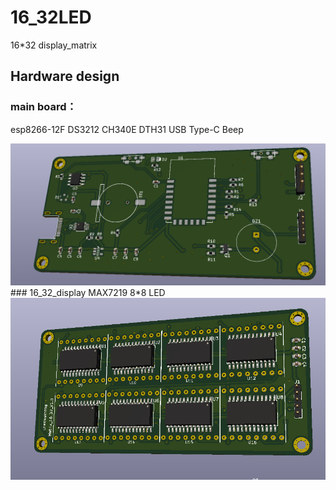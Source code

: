 # 16_32LED
16*32 display_matrix

## Hardware design
### main board：
  esp8266-12F
  DS3212
  CH340E
  DTH31
  USB Type-C
  Beep
  
 <img src="./doc/esp8266_main.png" style="zoom:70%" />
### 16_32_display
  MAX7219
  8*8 LED
  
  <img src="./doc/16_32display.png" style="zoom:70%" />
